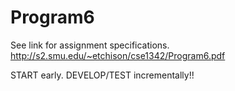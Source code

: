 # Program6
See link for assignment specifications. 
http://s2.smu.edu/~etchison/cse1342/Program6.pdf

START early. DEVELOP/TEST incrementally!!
